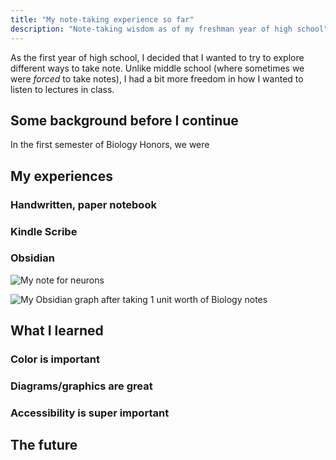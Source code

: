 ```yaml
---
title: "My note-taking experience so far"
description: "Note-taking wisdom as of my freshman year of high school"
---
```


As the first year of high school, I decided that I wanted to try to explore different ways to take note. Unlike middle school (where sometimes we were *forced* to take notes), I had a bit more freedom in how I wanted to listen to lectures in class.

## Some background before I continue

In the first semester of Biology Honors, we were

## My experiences

### Handwritten, paper notebook

### Kindle Scribe

### Obsidian

![My note for neurons](@assets/neuron-notes.png)

![My Obsidian graph after taking 1 unit worth of Biology notes](@assets/obsidian-graph.png)

## What I learned

### Color is important

### Diagrams/graphics are great

### Accessibility is super important

## The future
